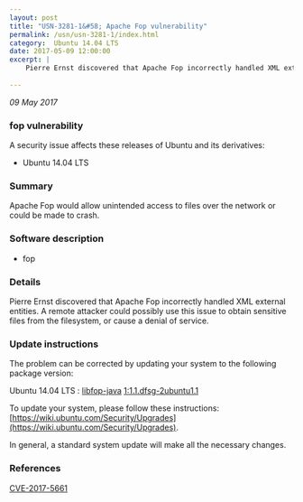 ```yaml
---
layout: post
title: "USN-3281-1&#58; Apache Fop vulnerability"
permalink: /usn/usn-3281-1/index.html
category:  Ubuntu 14.04 LTS
date: 2017-05-09 12:00:00
excerpt: |
    Pierre Ernst discovered that Apache Fop incorrectly handled XML external entities. A remote attacker could possibly use this issue to obtain sensitive files from the filesystem, or cause a denial of service. 
    
--- 
```

 
 

*09 May 2017*

### fop vulnerability

A security issue affects these releases of Ubuntu and its derivatives:

* Ubuntu 14.04 LTS

### Summary

Apache Fop would allow unintended access to files over the network or could be made to crash.

### Software description

* fop 

### Details

Pierre Ernst discovered that Apache Fop incorrectly handled XML external entities. A remote attacker could possibly use this issue to obtain sensitive files from the filesystem, or cause a denial of service. 

### Update instructions

The problem can be corrected by updating your system to the following package version:

Ubuntu 14.04 LTS
 : [libfop-java](https://launchpad.net/ubuntu/+source/fop) <span> [1:1.1.dfsg-2ubuntu1.1](https://launchpad.net/ubuntu/+source/fop/1:1.1.dfsg-2ubuntu1.1) </span> 

To update your system, please follow these instructions: [https://wiki.ubuntu.com/Security/Upgrades](https://wiki.ubuntu.com/Security/Upgrades).

In general, a standard system update will make all the necessary changes. 

### References

 
 [CVE-2017-5661](http://people.ubuntu.com/~ubuntu-security/cve/CVE-2017-5661)
 

